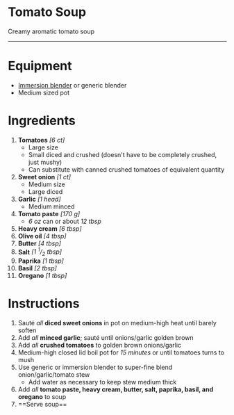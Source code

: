 # Tomato Soup

Creamy aromatic tomato soup

---

# Equipment

- [Immersion blender](https://en.m.wikipedia.org/wiki/Immersion_blender) or generic blender
- Medium sized pot

# Ingredients
1) **Tomatoes** *\[6 ct\]*
   - Large size
   - Small diced and crushed (doesn't have to be completely crushed, just mushy)
   - Can substitute with canned crushed tomatoes of equivalent quantity
2) **Sweet onion** *\[1 ct\]*
   - Medium size
   - Large diced
3) **Garlic** *\[1 head\]*
   - Medium minced
4) **Tomato paste** *\[170 g\]*
   - *6 oz* can or about *12 tbsp*
5) **Heavy cream** *\[6 tbsp\]*
6) **Olive oil** *\[4 tbsp\]*
7) **Butter** *\[4 tbsp\]*
8) **Salt** *\[1 <sup>1</sup>/<sub>2</sub> tbsp\]*
9) **Paprika** *\[1 tbsp\]*
10) **Basil** *\[2 tbsp\]*
11) **Oregano** *\[1 tbsp\]*

# Instructions
1) Sauté *all* **diced sweet onions** in pot on medium-high heat until barely soften
2) Add *all* **minced garlic**; sauté until onions/garlic golden brown
3) Add *all* **crushed tomatoes** to golden brown onions/garlic
4) Medium-high closed lid boil pot for *15 minutes* or until tomatoes turns to mush
5) Use generic or immersion blender to super-fine blend onion/garlic/tomato stew
   - Add water as necessary to keep stew medium thick
6) Add *all* **tomato paste, heavy cream, butter, salt, paprika, basil, and oregano** to soup
7) ==Serve soup==